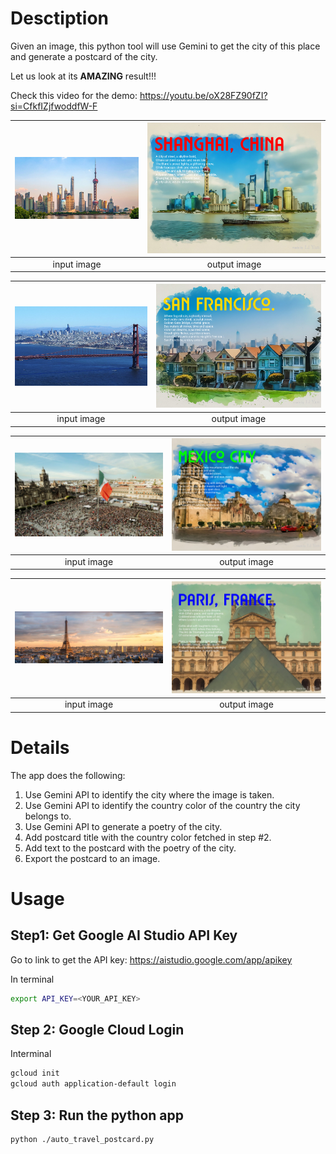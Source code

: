 # Desctiption
Given an image, this python tool will use Gemini to get the city of this place and generate a postcard of the city.

Let us look at its **AMAZING** result!!!

Check this video for the demo: https://youtu.be/oX28FZ90fZI?si=CfkfIZjfwoddfW-F

| ![sample1](https://raw.githubusercontent.com/Li-Yan/gemini-auto-travel-postcard/main/input_examples/Shanghai.jpg) | ![output](https://raw.githubusercontent.com/Li-Yan/gemini-auto-travel-postcard/main/output_example/shanghai_postcard.png)  |
|:--:|:--:|
| input image  | output image  |

| ![sample1](https://raw.githubusercontent.com/Li-Yan/gemini-auto-travel-postcard/main/input_examples/San_Francisco.jpg) | ![output](https://raw.githubusercontent.com/Li-Yan/gemini-auto-travel-postcard/main/output_example/san_francisco_postcard.png)  |
|:--:|:--:|
| input image  | output image  |

| ![sample1](https://raw.githubusercontent.com/Li-Yan/gemini-auto-travel-postcard/main/input_examples/mexico%20city.jpg) | ![output](https://raw.githubusercontent.com/Li-Yan/gemini-auto-travel-postcard/main/output_example/mexico_city_postcard.png)  |
|:--:|:--:|
| input image  | output image  |

| ![sample1](https://raw.githubusercontent.com/Li-Yan/gemini-auto-travel-postcard/main/input_examples/paris.jpg) | ![output](https://raw.githubusercontent.com/Li-Yan/gemini-auto-travel-postcard/main/output_example/paris_postcard.png)  |
|:--:|:--:|
| input image  | output image  |

# Details

The app does the following:
 1. Use Gemini API to identify the city where the image is taken.
 2. Use Gemini API to identify the country color of the country the city belongs to.
 3. Use Gemini API to generate a poetry of the city.
 4. Add postcard title with the country color fetched in step #2.
 5. Add text to the postcard with the poetry of the city.
 6. Export the postcard to an image.

# Usage

## Step1: Get Google AI Studio API Key

Go to link to get the API key: https://aistudio.google.com/app/apikey

In terminal
```bash
export API_KEY=<YOUR_API_KEY>
```

## Step 2: Google Cloud Login

Interminal
```bash
gcloud init
gcloud auth application-default login
```

## Step 3: Run the python app
```bash
python ./auto_travel_postcard.py
```
